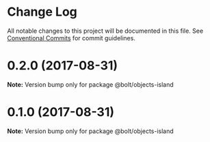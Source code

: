 # Change Log

All notable changes to this project will be documented in this file.
See [Conventional Commits](https://conventionalcommits.org) for commit guidelines.

<a name="0.2.0"></a>
# 0.2.0 (2017-08-31)




**Note:** Version bump only for package @bolt/objects-island

<a name="0.1.0"></a>
# 0.1.0 (2017-08-31)




**Note:** Version bump only for package @bolt/objects-island
